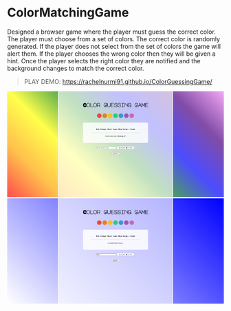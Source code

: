 # ColorMatchingGame

Designed a browser game where the player must guess the correct color. The player must choose from a set of colors. The correct color is randomly generated. If the player does not select from the set of colors the game will alert them. If the player chooses the wrong color then they will be given a hint. Once the player selects the right color they are notified and the background changes to match the correct color.

> PLAY DEMO: https://rachelnurmi91.github.io/ColorGuessingGame/

![Screenshot of Color Guessing Game](/images/Screen-ColorGuessing.png)
![Screenshot of correct answer](/images/Screen-ColorGuessing-Correct.png)
